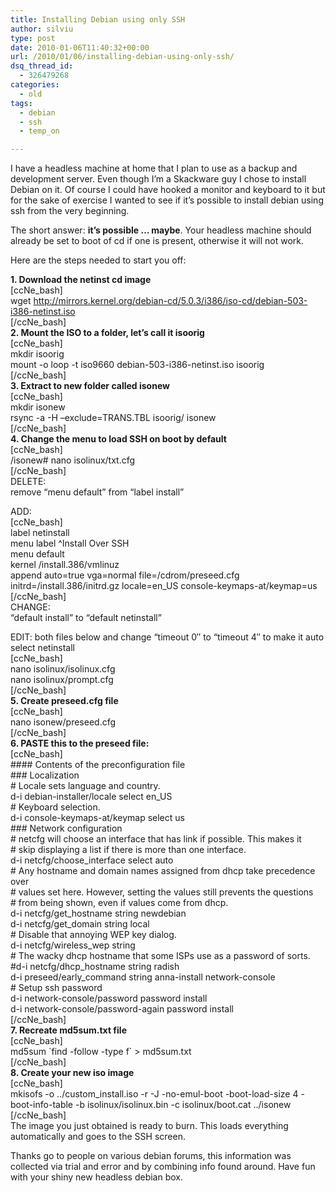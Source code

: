```yaml
---
title: Installing Debian using only SSH
author: silviu
type: post
date: 2010-01-06T11:40:32+00:00
url: /2010/01/06/installing-debian-using-only-ssh/
dsq_thread_id:
  - 326479268
categories:
  - old
tags:
  - debian
  - ssh
  - temp_on

---
```

I have a headless machine at home that I plan to use as a backup and development server. Even though I&#8217;m a Skackware guy I chose to install Debian on it. Of course I could have hooked a monitor and keyboard to it but for the sake of exercise I wanted to see if it&#8217;s possible to install debian using ssh from the very beginning.

The short answer: **it&#8217;s possible &#8230; maybe**. Your headless machine should already be set to boot of cd if one is present, otherwise it will not work.

Here are the steps needed to start you off:

**1. Download the netinst cd image**  
[ccNe_bash]  
wget http://mirrors.kernel.org/debian-cd/5.0.3/i386/iso-cd/debian-503-i386-netinst.iso  
[/ccNe_bash]  
**2. Mount the ISO to a folder, let&#8217;s call it isoorig**  
[ccNe_bash]  
mkdir isoorig  
mount -o loop -t iso9660 debian-503-i386-netinst.iso isoorig  
[/ccNe_bash]  
**3. Extract to new folder called isonew**  
[ccNe_bash]  
mkdir isonew  
rsync -a -H –exclude=TRANS.TBL isoorig/ isonew  
[/ccNe_bash]  
**4. Change the menu to load SSH on boot by default**  
[ccNe_bash]  
/isonew# nano isolinux/txt.cfg  
[/ccNe_bash]  
DELETE:  
remove “menu default” from “label install”

ADD:  
[ccNe_bash]  
label netinstall  
menu label ^Install Over SSH  
menu default  
kernel /install.386/vmlinuz  
append auto=true vga=normal file=/cdrom/preseed.cfg initrd=/install.386/initrd.gz locale=en_US console-keymaps-at/keymap=us  
[/ccNe_bash]  
CHANGE:  
“default install” to “default netinstall”

EDIT: both files below and change “timeout 0″ to “timeout 4″ to make it auto select netinstall  
[ccNe_bash]  
nano isolinux/isolinux.cfg  
nano isolinux/prompt.cfg  
[/ccNe_bash]  
**5. Create preseed.cfg file**  
[ccNe_bash]  
nano isonew/preseed.cfg  
[/ccNe_bash]  
**6. PASTE this to the preseed file:**  
[ccNe_bash]  
\#### Contents of the preconfiguration file  
\### Localization  
\# Locale sets language and country.  
d-i debian-installer/locale select en_US  
\# Keyboard selection.  
d-i console-keymaps-at/keymap select us  
\### Network configuration  
\# netcfg will choose an interface that has link if possible. This makes it  
\# skip displaying a list if there is more than one interface.  
d-i netcfg/choose_interface select auto  
\# Any hostname and domain names assigned from dhcp take precedence over  
\# values set here. However, setting the values still prevents the questions  
\# from being shown, even if values come from dhcp.  
d-i netcfg/get_hostname string newdebian  
d-i netcfg/get_domain string local  
\# Disable that annoying WEP key dialog.  
d-i netcfg/wireless_wep string  
\# The wacky dhcp hostname that some ISPs use as a password of sorts.  
#d-i netcfg/dhcp_hostname string radish  
d-i preseed/early_command string anna-install network-console  
\# Setup ssh password  
d-i network-console/password password install  
d-i network-console/password-again password install  
[/ccNe_bash]  
**7. Recreate md5sum.txt file**  
[ccNe_bash]  
md5sum \`find -follow -type f\` > md5sum.txt  
[/ccNe_bash]  
**8. Create your new iso image**  
[ccNe_bash]  
mkisofs -o ../custom_install.iso -r -J -no-emul-boot -boot-load-size 4 -boot-info-table -b isolinux/isolinux.bin -c isolinux/boot.cat ../isonew  
[/ccNe_bash]  
The image you just obtained is ready to burn. This loads everything automatically and goes to the SSH screen.

Thanks go to people on various debian forums, this information was collected via trial and error and by combining info found around. Have fun with your shiny new headless debian box.